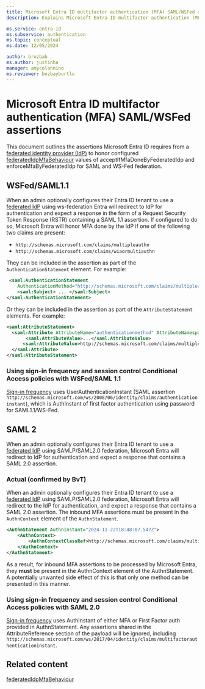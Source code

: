 ```yaml
---
title: Microsoft Entra ID multifactor authentication (MFA) SAML/WSFed assertions
description: Explains Microsoft Entra ID multifactor authentication (MFA) SAML/WSFed assertions.

ms.service: entra-id
ms.subservice: authentication
ms.topic: conceptual
ms.date: 12/05/2024

author: brozbab
ms.author: justinha
manager: amycolannino
ms.reviewer: bozbayburtlu
---
```

# Microsoft Entra ID multifactor authentication (MFA) SAML/WSFed assertions

This document outlines the assertions Microsoft Entra ID requires from a [federated identity provider (IdP)](~/identity/hybrid/connect/whatis-fed.md) to honor configured [federatedIdpMfaBehaviour](/graph/api/domain-post-federationconfiguration#federatedidpmfabehavior-values) values of acceptIfMfaDoneByFederatedIdp and enforceMfaByFederatedIdp for SAML and WS-Fed federation.

## WSFed/SAML1.1   
When an admin optionally configures their Entra ID tenant to use a [federated IdP](~/identity/hybrid/connect/whatis-fed.md) using ws-federation Entra will redirect to IdP for authentication and expect a response in the form of a Request Security Token Response (RSTR) containing a SAML 1.1 assertion. If configured to do so, Microsoft Entra will honor MFA done by the IdP if one of the following two claims are present:

- `http://schemas.microsoft.com/claims/multipleauthn`
- `http://schemas.microsoft.com/claims/wiaormultiauthn`

They can be included in the assertion as part of the `AuthenticationStatement` element. For example: 

```xml
 <saml:AuthenticationStatement
    AuthenticationMethod="http://schemas.microsoft.com/claims/multipleauthn" ..>
    <saml:Subject> ... </saml:Subject>
</saml:AuthenticationStatement>
```

Or they can be included in the assertion as part of the `AttributeStatement` elements. For example:

```xml
<saml:AttributeStatement>
  <saml:Attribute AttributeName="authenticationmethod" AttributeNamespace="http://schemas.microsoft.com/ws/2008/06/identity/claims">
       <saml:AttributeValue>...</saml:AttributeValue> 
      <saml:AttributeValue>http://schemas.microsoft.com/claims/multipleauthn</saml:AttributeValue>
  </saml:Attribute>
</saml:AttributeStatement>
```

### Using sign-in frequency and session control Conditional Access policies with WSFed/SAML 1.1

[Sign-in frequency](~/identity/conditional-access/concept-conditional-access-session.md#sign-in-frequency) uses UserAuthenticationInstant (SAML assertion `http://schemas.microsoft.com/ws/2008/06/identity/claims/authenticationinstant`), which is AuthInstant of first factor authentication using password for SAML1.1/WS-Fed. 

## SAML 2 

When an admin optionally configures their Entra ID tenant to use a [federated IdP](~/identity/hybrid/connect/whatis-fed.md) using SAMLP/SAML2.0 federation, Microsoft Entra will redirect to IdP for authentication and expect a response that contains a SAML 2.0 assertion.

### Actual (confirmed by BvT)

When an admin optionally configures their Entra ID tenant to use a [federated IdP](~/identity/hybrid/connect/whatis-fed.md) using SAMLP/SAML2.0 federation, Microsoft Entra will redirect to the IdP for authentication, and expect a response that contains a SAML 2.0 assertion. The inbound MFA assertions must be present in the `AuthnContext` element of the `AuthnStatement`.

```xml
<AuthnStatement AuthnInstant="2024-11-22T18:48:07.547Z">
    <AuthnContext>
        <AuthnContextClassRef>http://schemas.microsoft.com/claims/multipleauthn</AuthnContextClassRef>
    </AuthnContext>
</AuthnStatement>
```

As a result, for inbound MFA assertions to be processed by Microsoft Entra, they **must** be present in the AuthnContext element of the AuthnStatement. A potentially unwanted side effect of this is that only one method can be presented in this manner. 

### Using sign-in frequency and session control Conditional Access policies with SAML 2.0

[Sign-in frequency](~/identity/conditional-access/concept-conditional-access-session.md#sign-in-frequency) uses AuthInstant of either MFA or First Factor auth provided in AuthnStatement. Any assertions shared in the AttributeReference section of the payload will be ignored, including `http://schemas.microsoft.com/ws/2017/04/identity/claims/multifactorauthenticationinstant`. 

## Related content

[federatedIdpMfaBehaviour](/graph/api/domain-post-federationconfiguration#federatedidpmfabehavior-values)







